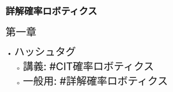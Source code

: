 # <span style="font-size:90%">詳解確率ロボティクス</span>

<span style="font-size:200%">第一章</span>

* <span style="font-size:200%">ハッシュタグ</span>
    * <span style="font-size:200%">講義: #CIT確率ロボティクス</span>
    * <span style="font-size:200%">一般用: #詳解確率ロボティクス</span>
